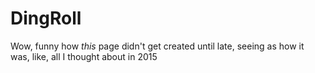 # DingRoll

Wow, funny how *this* page didn't get created until late, seeing as how it was, like, all I thought about in 2015
